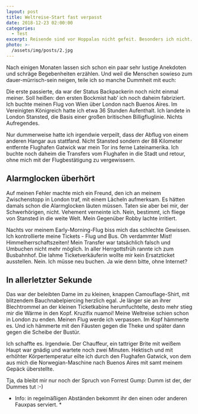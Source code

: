 ```yaml
---
layout: post
title: Weltreise-Start fast verpasst 
date: 2018-12-23 02:00:00
categories:
  - Test
excerpt: Reisende sind vor Hoppalas nicht gefeit. Besonders ich nicht.
photo: >-
  /assets/img/posts/2.jpg
---
```


Nach einigen Monaten lassen sich schon ein paar sehr lustige Anekdoten und schräge Begebenheiten erzählen. Und weil die Menschen sowieso zum dauer-mürrisch-sein neigen, teile ich so manche Dummheit mit euch:

Die erste passierte, da war der Status Backpackerin noch nicht einmal meiner. Soll heißen: den ersten Bockmist hab’ ich noch daheim fabriziert. Ich buchte meinen Flug von Wien über London nach Buenos Aires. Im Vereinigten Königreich hatte ich etwa 36 Stunden Aufenthalt. Ich landete in London Stansted, die Basis einer großen britischen Billigfluglinie. Nichts Aufregendes. 

Nur dummerweise hatte ich irgendwie verpeilt, dass der Abflug von einem anderen Hangar aus stattfand. Nicht Stansted sondern der 88 Kilometer entfernte Flughafen Gatwick war mein Tor ins ferne Lateinamerika. Ich buchte noch daheim die Transfers vom Flughafen in die Stadt und retour, ohne mich mit der Flugbestätigung zu vergewissern. 

## Alarmglocken überhört

Auf meinen Fehler machte mich ein Freund, den ich an meinem Zwischenstopp in London traf, mit einem Lächeln aufmerksam. Es hätten damals schon die Alarmglocken läuten müssen. Taten sie aber bei mir, der Schwerhörigen, nicht. Vehement verneinte ich. Nein, bestimmt, ich fliege von Stansted in die weite Welt. Mein Gegenüber Robby lachte irritiert. 

Nachts vor meinem Early-Morning-Flug biss mich das schlechte Gewissen. Ich kontrollierte meine Tickets - Flug und Bus. Oh verdammter Mist! Himmelherrschaftszeiten! Mein Transfer war tatsächlich falsch und Umbuchen nicht mehr möglich. In aller Herrgottsfrüh rannte ich zum Busbahnhof. Die lahme Ticketverkäuferin wollte mir kein Ersatzticket ausstellen. Nein. Ich müsse neu buchen. Ja wie denn bitte, ohne Internet?

## In allerletzter Sekunde

Das war der beleibten Dame im zu kleinen, knappen Camouflage-Shirt, mit blitzendem Bauchnabelpiercing herzlich egal. Je länger sie an ihrer Blechtrommel an der kleinen Ticketkabine herumfuchtelte, desto mehr stieg mir die Wärme in den Kopf. Kruzifix nuamoi! Meine Weltreise schien schon in London zu enden. Meinen Flug werde ich verpassen. Im Kopf hämmerte es. Und ich hämmerte mit den Fäusten gegen die Theke und später dann gegen die Scheibe der Bustür. 

Ich schaffte es. Irgendwie. Der Chauffeur, ein tattriger Brite mit weißem Haupt war gnädig und wartete noch zwei Minuten. Hektisch und mit erhöhter Körpertemperatur eilte ich durch den Flughafen Gatwick, von dem aus mich die Norwegian-Maschine nach Buenos Aires mit samt meinem Gepäck überstellte. 

Tja, da bleibt mir nur noch der Spruch von Forrest Gump: Dumm ist der, der Dummes tut :-)

* Info: in regelmäßigen Abständen bekommt ihr den einen oder anderen Fauxpas serviert. *